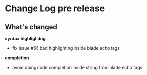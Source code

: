 # Change Log pre release

## What's changed

**syntax highlighting**

- fix issue #66 bad highlighting inside blade echo tags

**completion**

- avoid doing code completion inside string from blade echo tags